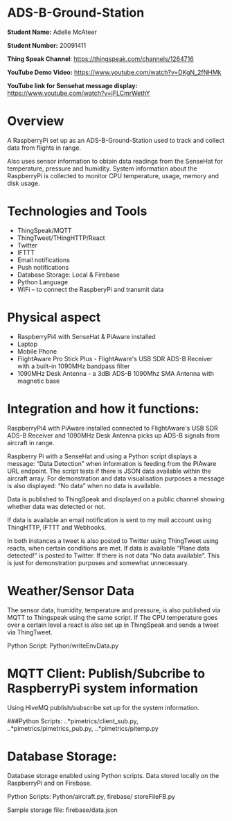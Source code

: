 # ADS-B-Ground-Station

**Student Name:** Adelle McAteer

**Student Number:** 20091411

**Thing Speak Channel**:
https://thingspeak.com/channels/1264716

**YouTube Demo Video:**
https://www.youtube.com/watch?v=DKgN_2fNHMk

**YouTube link for Sensehat message display:**
 https://www.youtube.com/watch?v=jFLCmrWethY

# Overview
A RaspberryPi set up as an ADS-B-Ground-Station used to track and collect data from flights in range.

Also uses sensor information to obtain data readings from the SenseHat for temperature, pressure and humidity.
System information about the RaspberryPi is collected to monitor CPU temperature, usage, memory and disk usage.

# Technologies and Tools
-	ThingSpeak/MQTT
-	ThingTweet/THingHTTP/React
-	Twitter 
-	IFTTT
-	Email notifications
-	Push notifications
-	Database Storage: Local & Firebase
-	Python Language
-	WiFi – to connect the RaspberyPi and transmit data

# Physical aspect
-	RaspberryPi4 with SenseHat & PiAware installed
-	Laptop
-	Mobile Phone
-	FlightAware Pro Stick Plus - FlightAware's USB SDR ADS-B Receiver with a built-in
  1090MHz bandpass filter 
-	1090MHz Desk Antenna - a 3dBi ADS-B 1090Mhz SMA Antenna with magnetic base

# Integration and how it functions:
RaspberryPi4 with PiAware installed connected to FlightAware's USB SDR ADS-B Receiver and 1090MHz Desk Antenna picks up ADS-B signals from aircraft in range. 

Raspberry Pi with a SenseHat and using a Python script displays a message: “Data Detection” when information is feeding from the PiAware URL endpoint. 
The script tests if there is JSON data available within the aircraft array.
For demonstration and data visualisation purposes a message is also displayed: “No data” when no data is available.

Data is published to ThingSpeak and displayed on a public channel showing whether data was detected or not.

If data is available an email notification is sent to my mail account using ThingHTTP, IFTTT and Webhooks.

In both instances a tweet is also posted to Twitter using ThingTweet using reacts, when certain conditions are met.
If data is available “Plane data detected!” is posted to Twitter.
If there is not data “No data available”. This is just for demonstration purposes and somewhat unnecessary.

# Weather/Sensor Data
The sensor data, humidity, temperature and pressure, is also published via MQTT to Thingspeak using the same script.
If The CPU temperature goes over a certain level a react is also set up in ThingSpeak and sends a tweet via ThingTweet.

Python Script:
Python/writeEnvData.py

# MQTT Client: Publish/Subcribe to RaspberryPi system information
Using HiveMQ publish/subscribe set up for the system information.

###Python Scripts:
..*pimetrics/client_sub.py,
..*pimetrics/pimetrics_pub.py,
..*pimetrics/pitemp.py

# Database Storage: 
Database storage enabled using Python scripts.
Data stored locally on the RaspberryPi and on Firebase.

Python Scripts:
Python/aircraft.py,
firebase/ storeFileFB.py

Sample storage file:
firebase/data.json
